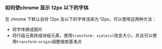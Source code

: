 ### 如何使chrome 显示 12px 以下的字体

在 chrome 下默认会将 12px 及以下的字体渲染为 12px，可以使用这两种方法：
+ 将字体换成图片
+ 将行级元素转成块级元素，使用`transform: scale(x)`改变大小，并且可以使用`transform-origin`调整缩放基准点
